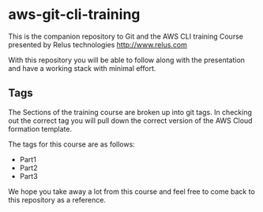 aws-git-cli-training
====================

This is the companion repository to Git and the AWS CLI training Course presented by Relus technologies http://www.relus.com

With this repository you will be able to follow along with the presentation and have a working stack with minimal effort. 

## Tags 
The Sections of the training course are broken up into git tags. 
In checking out the correct tag you will pull down the correct version of the AWS Cloud formation template. 

The tags for this course are as follows:
* Part1
* Part2
* Part3

We hope you take away a lot from this course and feel free to come back to this repository as a reference. 

